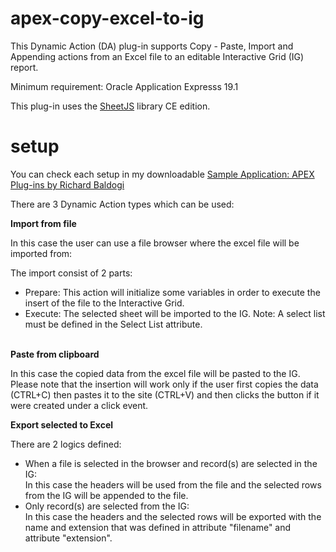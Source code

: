 # apex-copy-excel-to-ig

This Dynamic Action (DA) plug-in supports Copy - Paste, Import and Appending actions from an Excel file to an editable Interactive Grid (IG) report.

Minimum requirement: Oracle Application Expresss 19.1

This plug-in uses the <a href="https://sheetjs.com/" rel="nofollow">SheetJS</a> library CE edition.

# setup

You can check each setup in my downloadable <a href="https://github.com/baldogiRichard/plug-in-site" rel="nofollow">Sample Application: APEX Plug-ins by Richard Baldogi</a>

There are 3 Dynamic Action types which can be used:

<b>Import from file</b>
<p>In this case the user can use a file browser where the excel file will be imported from:</p>
<p>The import consist of 2 parts:</p>
<ul>
  <li>Prepare: This action will initialize some variables in order to execute the insert of the file to the Interactive Grid.</li>
  <li>Execute: The selected sheet will be imported to the IG. Note: A select list must be defined in the Select List attribute.</li>
</ul>
<br>
<b>Paste from clipboard</b>
<br>
<p>In this case the copied data from the excel file will be pasted to the IG. Please note that the insertion will work only if the user first copies the data (CTRL+C) then pastes it to the site (CTRL+V) and then clicks the button if it were created under a click event.</p>
<b>Export selected to Excel</b>
<br>
<p>There are 2 logics defined:</p>
<ul>
 <li>When a file is selected in the browser and record(s) are selected in the IG:<br> In this case the headers will be used from the file and the selected rows from the IG will be appended to the file.</li>
 <li>Only record(s) are selected from the IG: <br> In this case the headers and the selected rows will be exported with the name and extension that was defined in attribute "filename" and attribute "extension".</li>
</ul>
